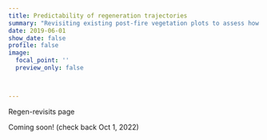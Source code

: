 ```yaml
---
title: Predictability of regeneration trajectories
summary: "Revisiting existing post-fire vegetation plots to assess how well the initial regeneration respone predicts the longer-term trajectory"
date: 2019-06-01
show_date: false
profile: false
image:
  focal_point: ''
  preview_only: false



---
```


Regen-revisits page

<!--more-->

Coming soon! (check back Oct 1, 2022)